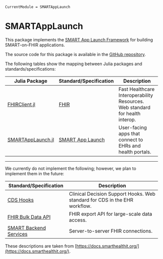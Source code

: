 ```@meta
CurrentModule = SMARTAppLaunch
```

# SMARTAppLaunch

This package implements the
[SMART App Launch Framework](https://www.hl7.org/fhir/smart-app-launch/)
for building SMART-on-FHIR applications.

The source code for this package is available in the
[GitHub repository](https://github.com/JuliaHealth/SMARTAppLaunch.jl).

The following tables show the mapping between Julia packages and
standards/specifications:

| Julia Package | Standard/Specification | Description |
| ------------- | ---------------------- | ----------- |
| [FHIRClient.jl](https://github.com/JuliaHealth/FHIRClient.jl) | [FHIR](https://hl7.org/fhir/) | Fast Healthcare Interoperability Resources. Web standard for health interop. |
| [SMARTAppLaunch.jl](https://github.com/JuliaHealth/SMARTAppLaunch.jl) | [SMART App Launch](https://hl7.org/fhir/smart-app-launch/) | User-facing apps that connect to EHRs and health portals. |

---

We currently do not implement the following; however, we plan to implement them
in the future:

| Standard/Specification | Description |
| ---------------------- | ----------- |
| [CDS Hooks](https://cds-hooks.hl7.org/) | Clinical Decision Support Hooks. Web standard for CDS in the EHR workflow. |
| [FHIR Bulk Data API](https://hl7.org/fhir/uv/bulkdata/) | FHIR export API for large-scale data access. |
| [SMART Backend Services](https://hl7.org/fhir/uv/bulkdata/authorization/) | Server-to-server FHIR connections. |

These descriptions are taken from
[https://docs.smarthealthit.org/](https://docs.smarthealthit.org/).
